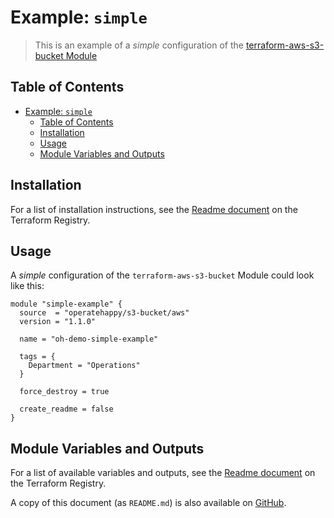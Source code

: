 # Example: `simple`

> This is an example of a _simple_ configuration of the [terraform-aws-s3-bucket Module](https://registry.terraform.io/modules/operatehappy/s3-bucket/)

## Table of Contents

- [Example: `simple`](#example-simple)
  - [Table of Contents](#table-of-contents)
  - [Installation](#installation)
  - [Usage](#usage)
  - [Module Variables and Outputs](#module-variables-and-outputs)

## Installation

For a list of installation instructions, see the [Readme document](https://registry.terraform.io/modules/operatehappy/s3-bucket/) on the Terraform Registry.

## Usage

A _simple_ configuration of the `terraform-aws-s3-bucket` Module could look like this:

```hcl
module "simple-example" {
  source  = "operatehappy/s3-bucket/aws"
  version = "1.1.0"

  name = "oh-demo-simple-example"

  tags = {
    Department = "Operations"
  }

  force_destroy = true

  create_readme = false
}
```

## Module Variables and Outputs

For a list of available variables and outputs, see the [Readme document](https://registry.terraform.io/modules/operatehappy/s3-bucket/) on the Terraform Registry.

A copy of this document (as `README.md`) is also available on [GitHub](https://github.com/operatehappy/terraform-aws-s3-bucket/blob/master/README.md#readme).
